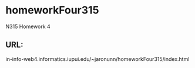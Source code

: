 # homeworkFour315
 N315 Homework 4

## URL:
in-info-web4.informatics.iupui.edu/~jaronunn/homeworkFour315/index.html

